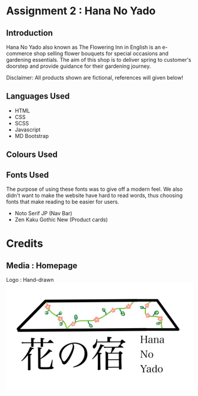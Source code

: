# Assignment 2 : Hana No Yado

## Introduction

Hana No Yado also known as The Flowering Inn in English is an e-commerce shop selling flower bouquets for special occasions and gardening essentials. The aim of this shop is to deliver spring to customer's doorstep and provide guidance for their gardening journey.

Disclaimer: All products shown are fictional, references will given below!

## Languages Used

- HTML
- CSS
- SCSS
- Javascript
- MD Bootstrap

## Colours Used

## Fonts Used

The purpose of using these fonts was to give off a modern feel. We also didn't want to make the website have hard to read words, thus choosing fonts that make reading to be easier for users.

- Noto Serif JP (Nav Bar)
- Zen Kaku Gothic New (Product cards)

# Credits

## Media : Homepage

Logo : Hand-drawn
![Logo](\Images\Logo.JPG)
